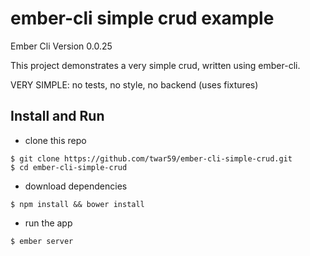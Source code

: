﻿# ember-cli simple crud example

Ember Cli Version 0.0.25

This project demonstrates a very simple crud, written using ember-cli.

VERY SIMPLE: no tests, no style, no backend (uses fixtures)

## Install and Run

* clone this repo

```
$ git clone https://github.com/twar59/ember-cli-simple-crud.git
$ cd ember-cli-simple-crud
```


* download dependencies

```
$ npm install && bower install
```

* run the app

```
$ ember server
```
